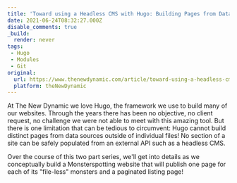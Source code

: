 ```yaml
---
title: 'Toward using a Headless CMS with Hugo: Building Pages from Data'
date: 2021-06-24T08:32:27.000Z
disable_comments: true
_build:
  render: never
tags:
 - Hugo
 - Modules
 - Git
original: 
  url: https://www.thenewdynamic.com/article/toward-using-a-headless-cms-with-hugo-part-1/
  platform: theNewDynamic
---
```


At The New Dynamic we love Hugo, the framework we use to build many of our websites. Through the years there has been no objective, no client request, no challenge we were not able to meet with this amazing tool. But there is one limitation that can be tedious to circumvent: Hugo cannot build distinct pages from data sources outside of individual files! No section of a site can be safely populated from an external API such as a headless CMS.

Over the course of this two part series, we'll get into details as we conceptually build a Monsterspotting website that will publish one page for each of its "file-less" monsters and a paginated listing page!